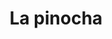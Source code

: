 ---
title: "La pinocha"
url: /ciudad-autonoma-de-buenos-aires/la-pinocha-avenida-pueyrredon/
shop: Süßwaren
---